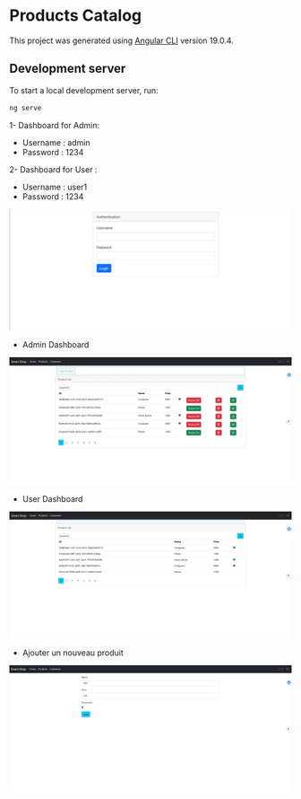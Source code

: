 # Products Catalog 


This project was generated using [Angular CLI](https://github.com/angular/angular-cli) version 19.0.4.

## Development server

To start a local development server, run:

```bash
ng serve
```

1- Dashboard for Admin: 
  - Username : admin
  - Password : 1234
    
2- Dashboard for User :
  - Username : user1
  - Password : 1234
      
![image alt](https://github.com/AliChkhiro/Product_Catalog/blob/5f12eb2715ff412ba3dca2339e5091a504abb255/1-Authentication.jpg)

- Admin Dashboard
  
![image alt](https://github.com/AliChkhiro/Product_Catalog/blob/f9cdc94c9be2d340dd6e7a6a199d55c49da446a0/dashboard%20for%20Admin.jpg)

- User Dashboard
  
![image alt](https://github.com/AliChkhiro/Product_Catalog/blob/f200ea68df95263e00eee6edb61cb62176aa49a0/4-%20dashboard%20for%20User.jpg)

- Ajouter un nouveau produit
  
![image alt](https://github.com/AliChkhiro/Product_Catalog/blob/8c484d3ef16bd22a4bd8cb29c249af6879c314d7/3-%20Ajouter%20un%20nouveau%20produit.jpg)
